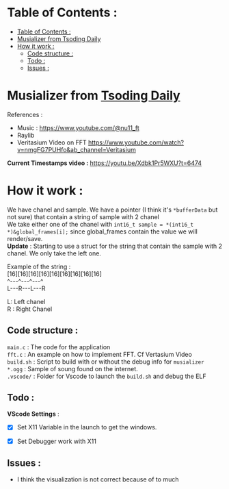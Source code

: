 # Table of Contents : 
- [Table of Contents :](#table-of-contents-)
- [Musializer from Tsoding Daily](#musializer-from-tsoding-daily)
- [How it work :](#how-it-work-)
  - [Code structure :](#code-structure-)
  - [Todo :](#todo-)
  - [Issues :](#issues-)


# Musializer from [Tsoding Daily](https://www.youtube.com/watch?v=Xdbk1Pr5WXU&list=PLpM-Dvs8t0Vak1rrE2NJn8XYEJ5M7-BqT&ab_channel=TsodingDaily)

References : 
- Music : https://www.youtube.com/@nu11_ft
- Raylib
- Veritasium Video on FFT https://www.youtube.com/watch?v=nmgFG7PUHfo&ab_channel=Veritasium

__Current Timestamps video :__ https://youtu.be/Xdbk1Pr5WXU?t=6474

# How it work : 

We have chanel and sample.
We have a pointer (I think it's `*bufferData` but not sure) that contain a string of sample with 2 chanel   
We take either one of the chanel with `int16_t sample = *(int16_t *)&global_frames[i];` since global_frames contain the value we will render/save.   
__Update__ : Starting to use a struct for the string that contain the sample with 2 chanel. We only take the left one.

Example of the string :   
[16][16][16][16][16][16][16][16][16]   
^---^---^---^   
L---R---L---R   

L: Left chanel   
R : Right Chanel

## Code structure : 
`main.c` : The code for the application   
`fft.c` : An example on how to implement FFT. Cf Vertasium Video   
`build.sh` : Script to build with or without the debug info for `musializer`   
`*.ogg` : Sample of soung found on the internet.   
`.vscode/` : Folder for Vscode to launch the `build.sh` and debug the ELF


## Todo : 

__VScode Settings__ : 
- [x] Set X11 Variable in the launch to get the windows.
- [x] Set Debugger work with X11


## Issues : 

- I think the visualization is not correct because of to much 